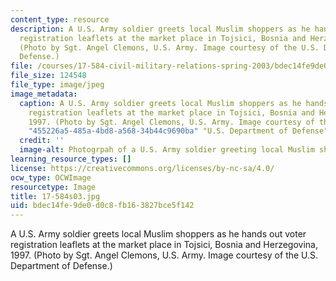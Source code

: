 ```yaml
---
content_type: resource
description: A U.S. Army soldier greets local Muslim shoppers as he hands out voter
  registration leaflets at the market place in Tojsici, Bosnia and Herzegovina, 1997.
  (Photo by Sgt. Angel Clemons, U.S. Army. Image courtesy of the U.S. Department of
  Defense.)
file: /courses/17-584-civil-military-relations-spring-2003/bdec14fe9de0d0c8fb163827bce5f142_17-584s03.jpg
file_size: 124548
file_type: image/jpeg
image_metadata:
  caption: A U.S. Army soldier greets local Muslim shoppers as he hands out voter
    registration leaflets at the market place in Tojsici, Bosnia and Herzegovina,
    1997. (Photo by Sgt. Angel Clemons, U.S. Army. Image courtesy of the {{% resource_link
    "455226a5-485a-4bd8-a568-34b44c9690ba" "U.S. Department of Defense" %}}.)
  credit: ''
  image-alt: Photogrpah of a U.S. Army soldier greeting local Muslim shoppers.
learning_resource_types: []
license: https://creativecommons.org/licenses/by-nc-sa/4.0/
ocw_type: OCWImage
resourcetype: Image
title: 17-584s03.jpg
uid: bdec14fe-9de0-d0c8-fb16-3827bce5f142
---
```

A U.S. Army soldier greets local Muslim shoppers as he hands out voter registration leaflets at the market place in Tojsici, Bosnia and Herzegovina, 1997. (Photo by Sgt. Angel Clemons, U.S. Army. Image courtesy of the U.S. Department of Defense.)